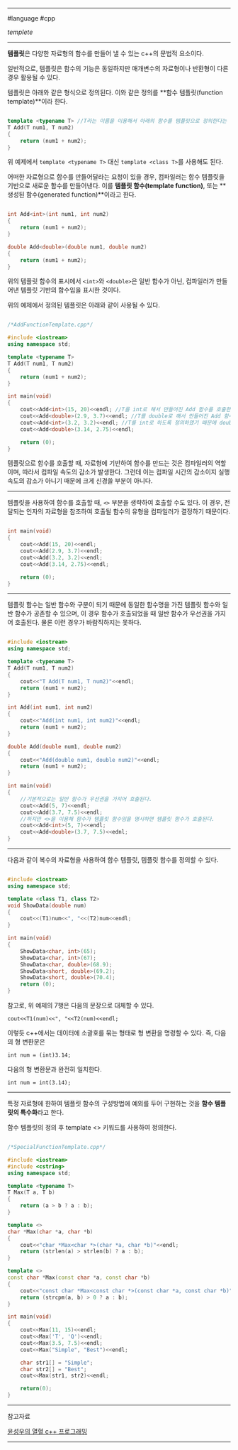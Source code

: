 
---

#language #cpp 

*templete*

---

**템플릿**은 다양한 자료형의 함수를 만들어 낼 수 있는 c++의 문법적 요소이다.

일반적으로, 템플릿은 함수의 기능은 동일하지만 매개변수의 자료형이나 반환형이 다른 경우 활용될 수 있다.

템플릿은 아래와 같은 형식으로 정의된다. 이와 같은 정의를 **함수 템플릿(function template)**이라 한다.

```cpp

template <typename T> //T라는 이름을 이용해서 아래의 함수를 템플릿으로 정의한다는 뜻
T Add(T num1, T num2)
{
	return (num1 + num2);
}

```

위 예제에서 `template <typename T>` 대신 `template <class T>`를 사용해도 된다.

어떠한 자료형으로 함수를 만들어달라는 요청이 있을 경우, 컴파일러는 함수 템플릿을 기반으로 새로운 함수를 만들어낸다. 이를 **템플릿 함수(template function)**, 또는 **생성된 함수(generated function)**이라고 한다.

```cpp

int Add<int>(int num1, int num2)
{
	return (num1 + num2);
}

double Add<double>(double num1, double num2)
{
	return (num1 + num2);
}

```

위의 템플릿 함수의 표시에서 `<int>`와  `<double>`은 일반 함수가 아닌, 컴파일러가 만들어낸 템플릿 기반의 함수임을 표시한 것이다.

위의 예제에서 정의된 템플릿은 아래와 같이 사용될 수 있다.

```cpp

/*AddFunctionTemplate.cpp*/

#include <iostream>
using namespace std;

template <typename T>
T Add(T num1, T num2)
{
	return (num1 + num2);
}

int main(void)
{
	cout<<Add<int>(15, 20)<<endl; //T를 int로 해서 만들어진 Add 함수를 호출한다.
	cout<<Add<double>(2.9, 3.7)<<endl; //T를 double로 해서 만들어진 Add 함수를 호출한다.
	cout<<Add<int>(3.2, 3.2)<<endl; //T를 int로 하도록 정의하였기 때문에 double 형인 입력값이 int로 형변환됨
	cout<<Add<double>(3.14, 2.75)<<endl;

	return (0);
}

```

템플릿으로 함수를 호출할 때, 자료형에 기반하여 함수를 만드는 것은 컴파일러의 역할이며, 따라서 컴파일 속도의 감소가 발생한다. 그런데 이는 컴파일 시간의 감소이지 실행 속도의 감소가 아니기 때문에 크게 신경쓸 부분이 아니다.

---

템플릿을 사용하여 함수를 호출할 때, `<>` 부분을 생략하여 호출할 수도 있다. 이 경우, 전달되는 인자의 자료형을 참조하여 호출될 함수의 유형을 컴파일러가 결정하기 때문이다.

```cpp

int main(void)
{
	cout<<Add(15, 20)<<endl;
	cout<<Add(2.9, 3.7)<<endl;
	cout<<Add(3.2, 3.2)<<endl;
	cout<<Add(3.14, 2.75)<<endl;

	return (0);
}

```

---

템플릿 함수는 일반 함수와 구분이 되기 때문에 동일한 함수명을 가진 템플릿 함수와 일반 함수가 공존할 수 있으며, 이 경우 함수가 호출되었을 때 일반 함수가 우선권을 가지어 호출된다. 물론 이런 경우가 바람직하지는 못하다.

```cpp

#include <iostream>
using namespace std;

template <typename T>
T Add(T num1, T num2)
{
	cout<<"T Add(T num1, T num2)"<<endl;
	return (num1 + num2);
}

int Add(int num1, int num2)
{
	cout<<"Add(int num1, int num2)"<<endl;
	return (num1 + num2);
}

double Add(double num1, double num2)
{
	cout<<"Add(double num1, double num2)"<<endl;
	return (num1 + num2);
}

int main(void)
{
	//기본적으로는 일반 함수가 우선권을 가지어 호출된다.
	cout<<Add(5, 7)<<endl;
	cout<<Add(3.7, 7.5)<<endl;
	//하지만 <>을 이용해 함수가 템플릿 함수임을 명시하면 템플릿 함수가 호출된다.
	cout<<Add<int>(5, 7)<<endl;
	cout<<Add<double>(3.7, 7.5)<<ednl;
}

```

---

다음과 같이 복수의 자료형을 사용하여 함수 템플릿, 템플릿 함수를 정의할 수 있다.

```cpp

#include <iostream>
using namespace std;

template <class T1, class T2>
void ShowData(double num)
{
	cout<<(T1)num<<", "<<(T2)num<<endl;
}

int main(void)
{
	ShowData<char, int>(65);
	ShowData<char, int>(67);
	ShowData<char, double>(68.9);
	ShowData<short, double>(69.2);
	ShowData<short, double>(70.4);
	return (0);
}

```

참고로, 위 예제의 7행은 다음의 문장으로 대체할 수 있다.

`cout<<T1(num)<<", "<<T2(num)<<endl;`

이렇듯 c++에서는 데이터에 소괄호를 묶는 형태로 형 변환을 명령할 수 있다. 즉, 다음의 형 변환문은

`int num = (int)3.14;`

다음의 형 변환문과 완전히 일치한다.

`int num = int(3.14);`

---

특정 자료형에 한하여 템플릿 함수의 구성방법에 예외를 두어 구현하는 것을 **함수 템플릿의 특수화**라고 한다.

함수 템플릿의 정의 후 template <> 키워드를 사용하여 정의한다.

```cpp

/*SpecialFunctionTemplate.cpp*/

#include <iostream>
#include <cstring>
using namespace std;

template <typename T>
T Max(T a, T b)
{
	return (a > b ? a : b);
}

template <>
char *Max(char *a, char *b)
{
	cout<<"char *Max<char *>(char *a, char *b)"<<endl;
	return (strlen(a) > strlen(b) ? a : b);
}

template <>
const char *Max(const char *a, const char *b)
{
	cout<<"const char *Max<const char *>(const char *a, const char *b)"<<endl;
	return (strcpm(a, b) > 0 ? a : b);
}

int main(void)
{
	cout<<Max(11, 15)<<endl;
	cout<<Max('T', 'Q')<<endl;
	cout<<Max(3.5, 7.5)<<endl;
	cout<<Max("Simple", "Best")<<endl;

	char str1[] = "Simple";
	char str2[] = "Best";
	cout<<Max(str1, str2)<<endl;

	return(0);
}

```

---

참고자료

[윤성우의 열혈 c++ 프로그래밍](https://product.kyobobook.co.kr/detail/S000001589147)

---